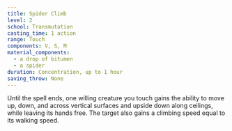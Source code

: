 ```yaml
---
title: Spider Climb
level: 2
school: Transmutation
casting_time: 1 action
range: Touch
components: V, S, M
material_components:
  - a drop of bitumen
  - a spider
duration: Concentration, up to 1 hour
saving_throw: None
---
```


Until the spell ends, one willing creature you touch gains the ability to move up, down, and across vertical surfaces and upside down along ceilings, while leaving its hands free. The target also gains a climbing speed equal to its walking speed.
